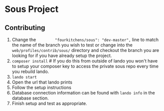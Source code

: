 # Sous Project

## Contributing

1) Change the `        "fourkitchens/sous": "dev-master",` line to match the name of the branch you wish to test or change into the `web/profiles/contrib/sous/` directory and checkout the branch you are looking for if you have already setup the project.
2) `composer install` # If you do this from outside of lando you won't have to setup your composer key to access the private sous repo every time you rebuild lando.
3) `lando start`
4) Open the url that lando prints
5) Follow the setup instructions
6) Database connection information can be found with `lando info` in the database section.
7) Finish setup and test as appropriate.
